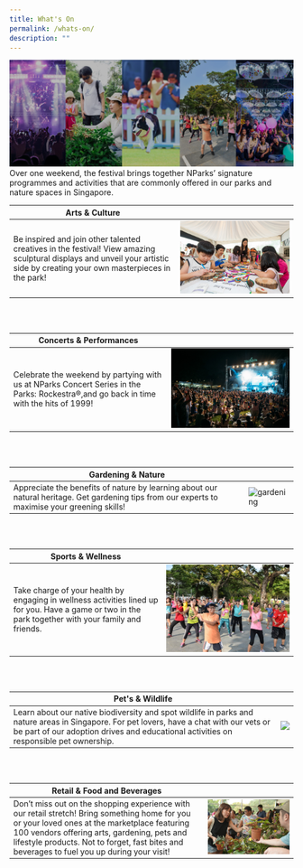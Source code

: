 ```yaml
---
title: What's On
permalink: /whats-on/
description: ""
---
```



![](/images/5%20categories_2208_2.png)
Over one weekend, the festival brings together NParks’ signature programmes and activities that are commonly offered in our parks and nature spaces in Singapore.   




|  Arts &amp; Culture | |
| -------- | -------- |
| Be inspired and join other talented creatives in the festival! View amazing sculptural displays and unveil your artistic side by creating your own masterpieces in the park!     |![](/images/parks%20fest%20wood%20cookie%20art.jpg)     |

<br>
<br>

| Concerts &amp; Performances |  |
| -------- | -------- |
| Celebrate the weekend by partying with us at NParks Concert Series in the Parks: Rockestra®,and go back in time with the hits of 1999! |  ![Concert in the park](/images/rockestra.jpg)  | 

<br>
<br>

|Gardening &amp; Nature |  |
| -------- | -------- |
| Appreciate the benefits of nature by learning about our natural heritage. Get gardening tips from our experts to maximise your greening skills!      |  ![gardening](/images/gardening.jpg)  |

<br>
<br>

| Sports &amp; Wellness |  |
| -------- | -------- |
| Take charge of your health by engaging in wellness activities lined up for you. Have a game or two in the park together with your family and friends.      | ![wellness activities](/images/picture1_2.jpg)    |

<br>
<br>

| Pet's &amp; Wildlife | |
| -------- | -------- |
| Learn about our native biodiversity and spot wildlife in parks and nature areas in Singapore. For pet lovers, have a chat with our vets or be part of our adoption drives and educational activities on responsible pet ownership.      |  ![](/images/wildlife%20display.JPG)    |

<br>
<br>

| Retail &amp; Food and Beverages | |
| -------- | -------- |
| Don’t miss out on the shopping experience with our retail stretch! Bring something home for you or your loved ones at the marketplace featuring 100 vendors offering arts, gardening, pets and lifestyle products. Not to forget, fast bites and beverages to fuel you up during your visit!     |  ![Plant sale](/images/plant%20sale%20.jpg) |